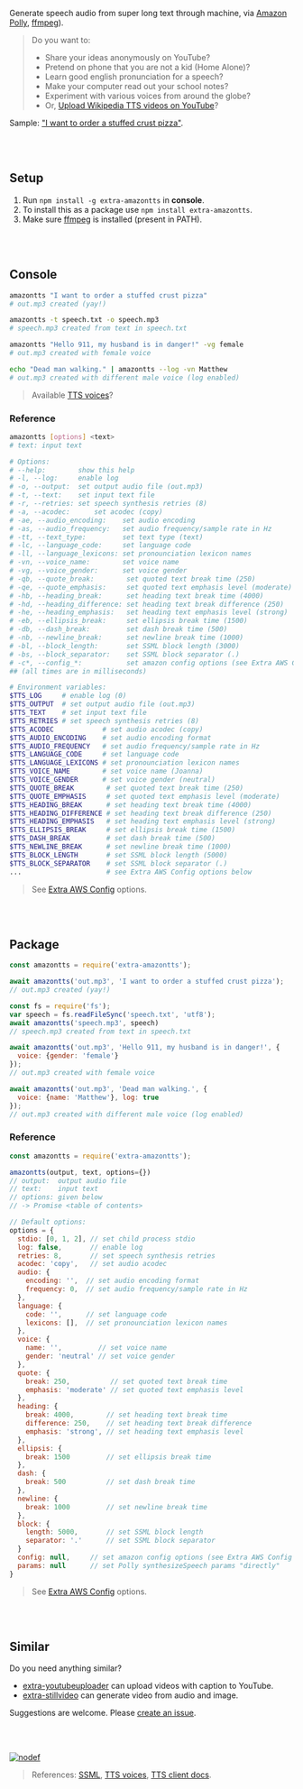 Generate speech audio from super long text through machine, via [Amazon Polly], [ffmpeg]).
> Do you want to:
> - Share your ideas anonymously on YouTube?
> - Pretend on phone that you are not a kid (Home Alone)?
> - Learn good english pronunciation for a speech?
> - Make your computer read out your school notes?
> - Experiment with various voices from around the globe?
> - Or, [Upload Wikipedia TTS videos on YouTube]?

Sample: ["I want to order a stuffed crust pizza"](https://clyp.it/zyuywxcb).

<br>
<br>


## Setup

1. Run `npm install -g extra-amazontts` in **console**.
2. To install this as a package use `npm install extra-amazontts`.
3. Make sure [ffmpeg] is installed (present in PATH).

<br>
<br>


## Console

```bash
amazontts "I want to order a stuffed crust pizza"
# out.mp3 created (yay!)

amazontts -t speech.txt -o speech.mp3
# speech.mp3 created from text in speech.txt

amazontts "Hello 911, my husband is in danger!" -vg female
# out.mp3 created with female voice

echo "Dead man walking." | amazontts --log -vn Matthew
# out.mp3 created with different male voice (log enabled)
```
> Available [TTS voices]?


### Reference

```bash
amazontts [options] <text>
# text: input text

# Options:
# --help:        show this help
# -l, --log:     enable log
# -o, --output:  set output audio file (out.mp3)
# -t, --text:    set input text file
# -r, --retries: set speech synthesis retries (8)
# -a, --acodec:      set acodec (copy)
# -ae, --audio_encoding:    set audio encoding
# -as, --audio_frequency:   set audio frequency/sample rate in Hz
# -tt, --text_type:         set text type (text)
# -lc, --language_code:     set language code
# -ll, --language_lexicons: set pronounciation lexicon names
# -vn, --voice_name:        set voice name
# -vg, --voice_gender:      set voice gender
# -qb, --quote_break:        set quoted text break time (250)
# -qe, --quote_emphasis:     set quoted text emphasis level (moderate)
# -hb, --heading_break:      set heading text break time (4000)
# -hd, --heading_difference: set heading text break difference (250)
# -he, --heading_emphasis:   set heading text emphasis level (strong)
# -eb, --ellipsis_break:     set ellipsis break time (1500)
# -db, --dash_break:         set dash break time (500)
# -nb, --newline_break:      set newline break time (1000)
# -bl, --block_length:       set SSML block length (3000)
# -bs, --block_separator:    set SSML block separator (.)
# -c*, --config_*:           set amazon config options (see Extra AWS Config options below)
## (all times are in milliseconds)

# Environment variables:
$TTS_LOG     # enable log (0)
$TTS_OUTPUT  # set output audio file (out.mp3)
$TTS_TEXT    # set input text file
$TTS_RETRIES # set speech synthesis retries (8)
$TTS_ACODEC            # set audio acodec (copy)
$TTS_AUDIO_ENCODING    # set audio encoding format
$TTS_AUDIO_FREQUENCY   # set audio frequency/sample rate in Hz
$TTS_LANGUAGE_CODE     # set language code
$TTS_LANGUAGE_LEXICONS # set pronounciation lexicon names
$TTS_VOICE_NAME        # set voice name (Joanna)
$TTS_VOICE_GENDER      # set voice gender (neutral)
$TTS_QUOTE_BREAK        # set quoted text break time (250)
$TTS_QUOTE_EMPHASIS     # set quoted text emphasis level (moderate)
$TTS_HEADING_BREAK      # set heading text break time (4000)
$TTS_HEADING_DIFFERENCE # set heading text break difference (250)
$TTS_HEADING_EMPHASIS   # set heading text emphasis level (strong)
$TTS_ELLIPSIS_BREAK     # set ellipsis break time (1500)
$TTS_DASH_BREAK         # set dash break time (500)
$TTS_NEWLINE_BREAK      # set newline break time (1000)
$TTS_BLOCK_LENGTH       # set SSML block length (5000)
$TTS_BLOCK_SEPARATOR    # set SSML block separator (.)
...                     # see Extra AWS Config options below
```
> See [Extra AWS Config] options.

<br>
<br>


## Package

```javascript
const amazontts = require('extra-amazontts');

await amazontts('out.mp3', 'I want to order a stuffed crust pizza');
// out.mp3 created (yay!)

const fs = require('fs');
var speech = fs.readFileSync('speech.txt', 'utf8');
await amazontts('speech.mp3', speech)
// speech.mp3 created from text in speech.txt

await amazontts('out.mp3', 'Hello 911, my husband is in danger!', {
  voice: {gender: 'female'}
});
// out.mp3 created with female voice

await amazontts('out.mp3', 'Dead man walking.', {
  voice: {name: 'Matthew'}, log: true
});
// out.mp3 created with different male voice (log enabled)
```


### Reference

```javascript
const amazontts = require('extra-amazontts');

amazontts(output, text, options={})
// output:  output audio file
// text:    input text
// options: given below
// -> Promise <table of contents>

// Default options:
options = {
  stdio: [0, 1, 2], // set child process stdio
  log: false,       // enable log
  retries: 8,       // set speech synthesis retries
  acodec: 'copy',   // set audio acodec
  audio: {
    encoding: '',  // set audio encoding format
    frequency: 0,  // set audio frequency/sample rate in Hz
  },
  language: {
    code: '',      // set language code
    lexicons: [],  // set pronounciation lexicon names
  },
  voice: {
    name: '',         // set voice name
    gender: 'neutral' // set voice gender
  },
  quote: {
    break: 250,          // set quoted text break time
    emphasis: 'moderate' // set quoted text emphasis level
  },
  heading: {
    break: 4000,        // set heading text break time
    difference: 250,    // set heading text break difference
    emphasis: 'strong', // set heading text emphasis level
  },
  ellipsis: {
    break: 1500         // set ellipsis break time
  },
  dash: {
    break: 500          // set dash break time
  },
  newline: {
    break: 1000         // set newline break time
  },
  block: {
    length: 5000,       // set SSML block length
    separator: '.'      // set SSML block separator
  }
  config: null,     // set amazon config options (see Extra AWS Config options below)
  params: null      // set Polly synthesizeSpeech params "directly"
}
```
> See [Extra AWS Config] options.

<br>
<br>


## Similar

Do you need anything similar?
- [extra-youtubeuploader] can upload videos with caption to YouTube.
- [extra-stillvideo] can generate video from audio and image.

Suggestions are welcome. Please [create an issue].

<br>
<br>


[![nodef](https://i.imgur.com/Ui0cS8T.jpg)](https://nodef.github.io)
> References: [SSML], [TTS voices], [TTS client docs].

[Amazon Polly]: https://aws.amazon.com/polly/
[ffmpeg]: https://ffmpeg.org
[Upload Wikipedia TTS videos on YouTube]: https://www.youtube.com/results?search_query=wikipedia+audio+article

[Extra AWS Config]: https://www.npmjs.com/package/extra-awsconfig
[extra-stillvideo]: https://www.npmjs.com/package/extra-stillvideo
[extra-youtubeuploader]: https://www.npmjs.com/package/extra-youtubeuploader
[create an issue]: https://github.com/nodef/extra-amazontts/issues

[SSML]: https://docs.aws.amazon.com/polly/latest/dg/supported-ssml.html
[TTS voices]: https://docs.aws.amazon.com/polly/latest/dg/voicelist.html
[TTS client docs]: https://docs.aws.amazon.com/AWSJavaScriptSDK/latest/AWS/Polly.html

